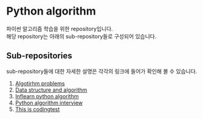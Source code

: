 # Python algorithm
파이썬 알고리즘 학습을 위한 repository입니다.  
해당 repository는 아래의 sub-repository들로 구성되어 있습니다.

## Sub-repositories
sub-repository들에 대한 자세한 설명은 각각의 링크에 들어가 확인해 볼 수 있습니다.
1. [Algotirhm problems](https://github.com/biscayan/Python_algorithm/tree/main/Algorithm_problems)  
2. [Data structure and algorithm](https://github.com/biscayan/Python_algorithm/tree/main/Data_structure_algorithm)
3. [Inflearn python algorithm](https://github.com/biscayan/Python_algorithm/tree/main/Inflearn_python_algorithm) 
4. [Python algorithm interview](https://github.com/biscayan/Python_algorithm/tree/main/Python_algorithm_interview)
5. [This is codingtest](https://github.com/biscayan/Python_algorithm/tree/main/This_is_codingtest)